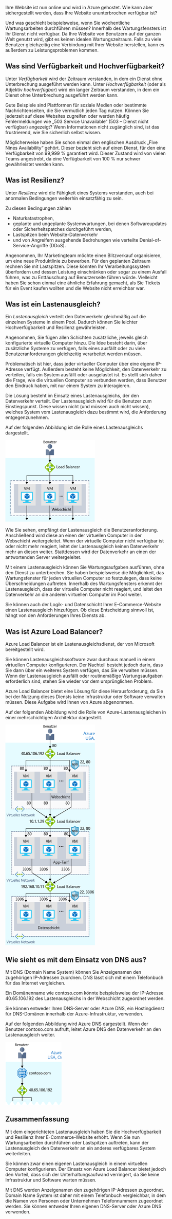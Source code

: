 Ihre Website ist nun online und wird in Azure gehostet. Wie kann aber sichergestellt werden, dass Ihre Website ununterbrochen verfügbar ist?

Und was geschieht beispielsweise, wenn Sie wöchentliche Wartungsarbeiten durchführen müssen? Innerhalb des Wartungsfensters ist Ihr Dienst nicht verfügbar. Da Ihre Website von Benutzern auf der ganzen Welt genutzt wird, gibt es keinen idealen Wartungszeitraum. Falls zu viele Benutzer gleichzeitig eine Verbindung mit Ihrer Website herstellen, kann es außerdem zu Leistungsproblemen kommen.

## <a name="what-are-availability-and-high-availability"></a>Was sind Verfügbarkeit und Hochverfügbarkeit?

Unter _Verfügbarkeit_ wird der Zeitraum verstanden, in dem ein Dienst ohne Unterbrechung ausgeführt werden kann. Unter _Hochverfügbarkeit_ (oder als Adjektiv _hochverfügbar_) wird ein langer Zeitraum verstanden, in dem ein Dienst ohne Unterbrechung ausgeführt werden kann.

Gute Beispiele sind Plattformen für soziale Medien oder bestimmte Nachrichtenseiten, die Sie vermutlich jeden Tag nutzen. Können Sie jederzeit auf diese Websites zugreifen oder werden häufig Fehlermeldungen wie „503 Service Unavailable“ (503 – Dienst nicht verfügbar) angezeigt? Wenn Informationen nicht zugänglich sind, ist das frustrierend, wie Sie sicherlich selbst wissen.

Möglicherweise haben Sie schon einmal den englischen Ausdruck „Five Nines Availability“ gehört. Dieser bezieht sich auf einen Dienst, für den eine Verfügbarkeit von 99,999 % garantiert wird. Dieser Zustand wird von vielen Teams angestrebt, da eine Verfügbarkeit von 100 % nur schwer gewährleistet werden kann.

## <a name="what-is-resiliency"></a>Was ist Resilienz?

Unter _Resilienz_ wird die Fähigkeit eines Systems verstanden, auch bei anormalen Bedingungen weiterhin einsatzfähig zu sein.

Zu diesen Bedingungen zählen

- Naturkatastrophen,
- geplante und ungeplante Systemwartungen, bei denen Softwareupdates oder Sicherheitspatches durchgeführt werden,
- Lastspitzen beim Website-Datenverkehr
- und von Angreifern ausgehende Bedrohungen wie verteilte Denial-of-Service-Angriffe (DDoS).

Angenommen, Ihr Marketingteam möchte einen Blitzverkauf organisieren, um eine neue Produktlinie zu bewerben. Für den geplanten Zeitraum rechnen Sie mit Lastspitzen. Diese könnten Ihr Verarbeitungssystem überfordern und dessen Leistung einschränken oder sogar zu einem Ausfall führen, was zu Enttäuschung auf Benutzerseite führen würde. Vielleicht haben Sie schon einmal eine ähnliche Erfahrung gemacht, als Sie Tickets für ein Event kaufen wollten und die Website nicht erreichbar war.

## <a name="what-is-a-load-balancer"></a>Was ist ein Lastenausgleich?

Ein _Lastenausgleich_ verteilt den Datenverkehr gleichmäßig auf die einzelnen Systeme in einem Pool. Dadurch können Sie leichter Hochverfügbarkeit und Resilienz gewährleisten.

Angenommen, Sie fügen allen Schichten zusätzliche, jeweils gleich konfigurierte virtuelle Computer hinzu. Die Idee besteht darin, über zusätzliche Systeme zu verfügen, falls eines ausfällt oder zu viele Benutzeranforderungen gleichzeitig verarbeitet werden müssen.

Problematisch ist hier, dass jeder virtueller Computer über eine eigene IP-Adresse verfügt. Außerdem besteht keine Möglichkeit, den Datenverkehr zu verteilen, falls ein System ausfällt oder ausgelastet ist. Es stellt sich daher die Frage, wie die virtuellen Computer so verbunden werden, dass Benutzer den Eindruck haben, mit nur einem System zu interagieren.

Die Lösung besteht im Einsatz eines Lastenausgleichs, der den Datenverkehr verteilt. Der Lastenausgleich wird für die Benutzer zum Einstiegspunkt. Diese wissen nicht (und müssen auch nicht wissen), welches System vom Lastenausgleich dazu bestimmt wird, die Anforderung entgegenzunehmen.

Auf der folgenden Abbildung ist die Rolle eines Lastenausgleichs dargestellt.

![Abbildung mit der Webschicht einer dreischichtigen Architektur Die Webschicht verfügt über mehrere virtuelle Computer, mit denen Benutzeranforderungen verarbeitet werden. Ein Lastenausgleich verteilt Benutzeranforderungen an mehrere virtuelle Computer.](../media/3-load-balancer.png)

Wie Sie sehen, empfängt der Lastenausgleich die Benutzeranforderung. Anschließend wird diese an einen der virtuellen Computer in der Webschicht weitergeleitet. Wenn der virtuelle Computer nicht verfügbar ist oder nicht mehr reagiert, leitet der Lastenausgleich keinen Datenverkehr mehr an diesen weiter. Stattdessen wird der Datenverkehr an einen der antwortenden Server weitergeleitet.

Mit einem Lastenausgleich können Sie Wartungsaufgaben ausführen, ohne den Dienst zu unterbrechen. Sie haben beispielsweise die Möglichkeit, das Wartungsfenster für jeden virtuellen Computer so festzulegen, dass keine Überschneidungen auftreten. Innerhalb des Wartungsfensters erkennt der Lastenausgleich, dass der virtuelle Computer nicht reagiert, und leitet den Datenverkehr an die anderen virtuellen Computer im Pool weiter.

Sie können auch der Logik- und Datenschicht Ihrer E-Commerce-Website einen Lastenausgleich hinzufügen. Ob diese Entscheidung sinnvoll ist, hängt von den Anforderungen Ihres Diensts ab.

## <a name="what-is-azure-load-balancer"></a>Was ist Azure Load Balancer?

Azure Load Balancer ist ein Lastenausgleichsdienst, der von Microsoft bereitgestellt wird.

Sie können Lastenausgleichssoftware zwar durchaus manuell in einem virtuellen Computer konfigurieren. Der Nachteil besteht jedoch darin, dass Sie dann über ein weiteres System verfügen, das Sie verwalten müssen. Wenn der Lastenausgleich ausfällt oder routinemäßige Wartungsaufgaben erforderlich sind, stehen Sie wieder vor dem ursprünglichen Problem.

Azure Load Balancer bietet eine Lösung für diese Herausforderung, da Sie bei der Nutzung dieses Diensts keine Infrastruktur oder Software verwalten müssen. Diese Aufgabe wird Ihnen von Azure abgenommen.

Auf der folgenden Abbildung wird die Rolle von Azure-Lastenausgleichen in einer mehrschichtigen Architektur dargestellt.

![Abbildung mit der Webschicht einer dreischichtigen Architektur Die Webschicht verfügt über mehrere virtuelle Computer, mit denen Benutzeranforderungen verarbeitet werden. Ein Lastenausgleich verteilt Benutzeranforderungen an mehrere virtuelle Computer.](../media/3-azure-load-balancer.png)

## <a name="what-about-dns"></a>Wie sieht es mit dem Einsatz von DNS aus?

Mit DNS (Domain Name System) können Sie Anzeigenamen den zugehörigen IP-Adressen zuordnen. DNS lässt sich mit einem Telefonbuch für das Internet vergleichen.

Ein Domänenname wie contoso.com könnte beispielsweise der IP-Adresse 40.65.106.192 des Lastenausgleichs in der Webschicht zugeordnet werden.

Sie können entweder Ihren DNS-Server oder Azure DNS, ein Hostingdienst für DNS-Domänen innerhalb der Azure-Infrastruktur, verwenden.

Auf der folgenden Abbildung wird Azure DNS dargestellt. Wenn der Benutzer contoso.com aufruft, leitet Azure DNS den Datenverkehr an den Lastenausgleich weiter.

![Abbildung mit Azure DNS vor einem Lastenausgleich](../media/3-dns.png)

## <a name="summary"></a>Zusammenfassung

Mit dem eingerichteten Lastenausgleich haben Sie die Hochverfügbarkeit und Resilienz Ihrer E-Commerce-Website erhöht. Wenn Sie nun Wartungsarbeiten durchführen oder Lastspitzen auftreten, kann der Lastenausgleich den Datenverkehr an ein anderes verfügbares System weiterleiten.

Sie können zwar einen eigenen Lastenausgleich in einem virtuellen Computer konfigurieren. Der Einsatz von Azure Load Balancer bietet jedoch den Vorteil, dass sich der Unterhaltungsaufwand verringert, da Sie keine Infrastruktur und Software warten müssen.

Mit DNS werden Anzeigenamen den zugehörigen IP-Adressen zugeordnet. Domain Name System ist daher mit einem Telefonbuch vergleichbar, in dem die Namen von Personen oder Unternehmen Telefonnummern zugeordnet werden. Sie können entweder Ihren eigenen DNS-Server oder Azure DNS verwenden.
